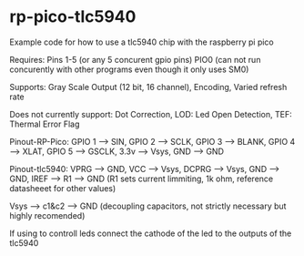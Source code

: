 # rp-pico-tlc5940
Example code for how to use a tlc5940 chip with the raspberry pi pico

Requires:
  Pins 1-5 (or any 5 concurent gpio pins)
  PIO0 (can not run concurently with other programs even though it only uses SM0)

Supports:
  Gray Scale Output (12 bit, 16 channel),
  Encoding,
  Varied refresh rate

Does not currently support:
  Dot Correction,
  LOD: Led Open Detection,
  TEF: Thermal Error Flag
  
Pinout-RP-Pico:
  GPIO 1 --> SIN,
  GPIO 2 --> SCLK,
  GPIO 3 --> BLANK,
  GPIO 4 --> XLAT,
  GPIO 5 --> GSCLK,
  3.3v   --> Vsys,
  GND    --> GND
  
Pinout-tlc5940:
  VPRG  --> GND,
  VCC   --> Vsys,
  DCPRG --> Vsys,
  GND   --> GND,
  IREF  --> R1 --> GND (R1 sets current limmiting, 1k ohm, reference datasheeet for other values)
  
  Vsys --> c1&c2 --> GND (decoupling capacitors, not strictly necessary but highly recomended)
  
  
If using to controll leds connect the cathode of the led to the outputs of the tlc5940
